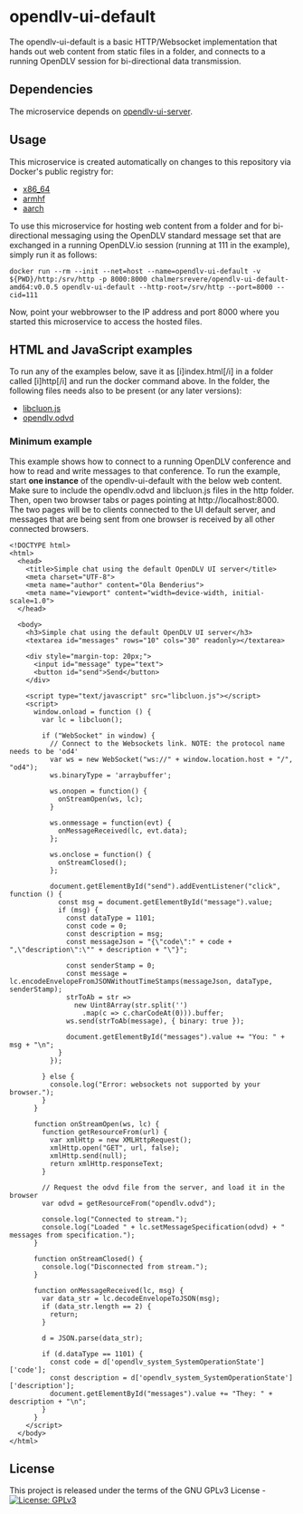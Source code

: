 # opendlv-ui-default

The opendlv-ui-default is a basic HTTP/Websocket implementation that hands out web content from static files in a folder, and connects to a running OpenDLV session for bi-directional data transmission. 

## Dependencies

The microservice depends on [opendlv-ui-server](https://github.com/chalmers-revere/opendlv-ui-server).

## Usage

This microservice is created automatically on changes to this repository via
Docker's public registry for:
* [x86_64](https://hub.docker.com/r/chalmersrevere/opendlv-ui-default-amd64/tags/)
* [armhf](https://hub.docker.com/r/chalmersrevere/opendlv-ui-default-armhf/tags/)
* [aarch](https://hub.docker.com/r/chalmersrevere/opendlv-ui-default-aarch/tags/)

To use this microservice for hosting web content from a folder and for bi-directional
messaging using the OpenDLV standard message set that are exchanged in a running OpenDLV.io session
(running at 111 in the example), simply run it as follows:

```
docker run --rm --init --net=host --name=opendlv-ui-default -v ${PWD}/http:/srv/http -p 8000:8000 chalmersrevere/opendlv-ui-default-amd64:v0.0.5 opendlv-ui-default --http-root=/srv/http --port=8000 --cid=111
```

Now, point your webbrowser to the IP address and port 8000 where you
started this microservice to access the hosted files.

## HTML and JavaScript examples

To run any of the examples below, save it as [i]index.html[/i] in a folder called [i]http[/i] and run the docker command above. In the folder, the following files needs also to be present (or any later versions):
* [libcluon.js](https://bintray.com/chrberger/libcluon/javascript#files)
* [opendlv.odvd](https://github.com/chalmers-revere/opendlv.standard-message-set/releases)


### Minimum example

This example shows how to connect to a running OpenDLV conference and how to read and write messages to that conference. To run the example, start <strong>one instance</strong> of the opendlv-ui-default with the below web content. Make sure to include the opendlv.odvd and libcluon.js files in the http folder. Then, open two browser tabs or pages pointing at http://localhost:8000. The two pages will be to clients connected to the UI default server, and messages that are being sent from one browser is received by all other connected browsers.

```
<!DOCTYPE html>
<html>
  <head>
    <title>Simple chat using the default OpenDLV UI server</title>
    <meta charset="UTF-8">
    <meta name="author" content="Ola Benderius">
    <meta name="viewport" content="width=device-width, initial-scale=1.0">
  </head>

  <body>
    <h3>Simple chat using the default OpenDLV UI server</h3>
    <textarea id="messages" rows="10" cols="30" readonly></textarea> 

    <div style="margin-top: 20px;">
      <input id="message" type="text"> 
      <button id="send">Send</button>
    </div>

    <script type="text/javascript" src="libcluon.js"></script>
    <script>
      window.onload = function () {
        var lc = libcluon();

        if ("WebSocket" in window) {
          // Connect to the Websockets link. NOTE: the protocol name needs to be 'od4'
          var ws = new WebSocket("ws://" + window.location.host + "/", "od4");
          ws.binaryType = 'arraybuffer';

          ws.onopen = function() {
            onStreamOpen(ws, lc);
          }

          ws.onmessage = function(evt) {
            onMessageReceived(lc, evt.data);
          };

          ws.onclose = function() {
            onStreamClosed();
          };

          document.getElementById("send").addEventListener("click", function () {
            const msg = document.getElementById("message").value;
            if (msg) {
              const dataType = 1101;
              const code = 0;
              const description = msg;
              const messageJson = "{\"code\":" + code + ",\"description\":\"" + description + "\"}";
        
              const senderStamp = 0;
              const message = lc.encodeEnvelopeFromJSONWithoutTimeStamps(messageJson, dataType, senderStamp);
              strToAb = str =>
                new Uint8Array(str.split('')
                  .map(c => c.charCodeAt(0))).buffer;
              ws.send(strToAb(message), { binary: true });
              
              document.getElementById("messages").value += "You: " + msg + "\n";
            }
          });

        } else {
          console.log("Error: websockets not supported by your browser.");
        }
      }

      function onStreamOpen(ws, lc) {
        function getResourceFrom(url) {
          var xmlHttp = new XMLHttpRequest();
          xmlHttp.open("GET", url, false);
          xmlHttp.send(null);
          return xmlHttp.responseText;
        }

        // Request the odvd file from the server, and load it in the browser
        var odvd = getResourceFrom("opendlv.odvd");

        console.log("Connected to stream.");
        console.log("Loaded " + lc.setMessageSpecification(odvd) + " messages from specification.");
      }

      function onStreamClosed() {
        console.log("Disconnected from stream.");
      }

      function onMessageReceived(lc, msg) {
        var data_str = lc.decodeEnvelopeToJSON(msg);
        if (data_str.length == 2) {
          return;
        }

        d = JSON.parse(data_str);

        if (d.dataType == 1101) {
          const code = d['opendlv_system_SystemOperationState']['code'];
          const description = d['opendlv_system_SystemOperationState']['description'];
          document.getElementById("messages").value += "They: " + description + "\n";
        }
      }
    </script>
  </body>
</html>
```

## License
This project is released under the terms of the GNU GPLv3 License - [![License: GPLv3](https://img.shields.io/badge/license-GPL--3-blue.svg
)](https://www.gnu.org/licenses/gpl-3.0.txt)
